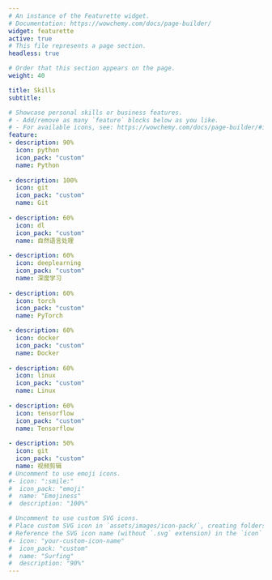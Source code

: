 ```yaml
---
# An instance of the Featurette widget.
# Documentation: https://wowchemy.com/docs/page-builder/
widget: featurette
active: true
# This file represents a page section.
headless: true

# Order that this section appears on the page.
weight: 40

title: Skills
subtitle:

# Showcase personal skills or business features.
# - Add/remove as many `feature` blocks below as you like.
# - For available icons, see: https://wowchemy.com/docs/page-builder/#icons
feature:
- description: 90%
  icon: python
  icon_pack: "custom"
  name: Python
  
- description: 100%
  icon: git
  icon_pack: "custom"
  name: Git
  
- description: 60%
  icon: dl
  icon_pack: "custom"
  name: 自然语言处理
  
- description: 60%
  icon: deeplearning
  icon_pack: "custom"
  name: 深度学习
  
- description: 60%
  icon: torch
  icon_pack: "custom"
  name: PyTorch

- description: 60%
  icon: docker
  icon_pack: "custom"
  name: Docker
  
- description: 60%
  icon: linux
  icon_pack: "custom"
  name: Linux
  
- description: 60%
  icon: tensorflow
  icon_pack: "custom"
  name: Tensorflow
  
- description: 50%
  icon: git
  icon_pack: "custom"
  name: 视频剪辑
# Uncomment to use emoji icons.
#- icon: ":smile:"
#  icon_pack: "emoji"
#  name: "Emojiness"
#  description: "100%"  

# Uncomment to use custom SVG icons.
# Place custom SVG icon in `assets/images/icon-pack/`, creating folders if necessary.
# Reference the SVG icon name (without `.svg` extension) in the `icon` field.
#- icon: "your-custom-icon-name"
#  icon_pack: "custom"
#  name: "Surfing"
#  description: "90%"
---
```

